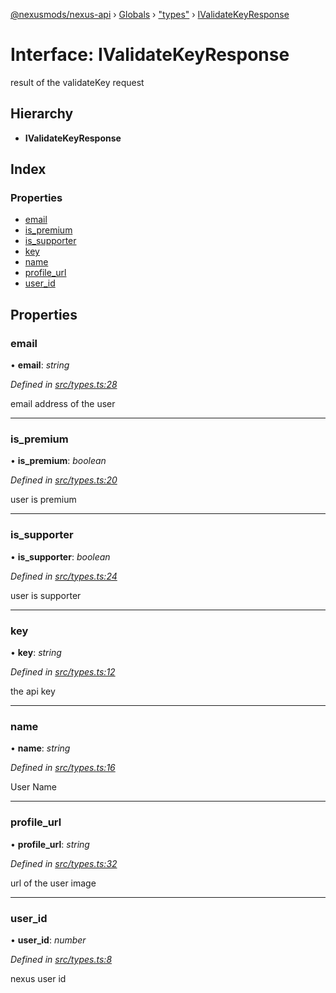 [@nexusmods/nexus-api](../README.md) › [Globals](../globals.md) › ["types"](../modules/_types_.md) › [IValidateKeyResponse](_types_.ivalidatekeyresponse.md)

# Interface: IValidateKeyResponse

result of the validateKey request

## Hierarchy

* **IValidateKeyResponse**

## Index

### Properties

* [email](_types_.ivalidatekeyresponse.md#email)
* [is_premium](_types_.ivalidatekeyresponse.md#is_premium)
* [is_supporter](_types_.ivalidatekeyresponse.md#is_supporter)
* [key](_types_.ivalidatekeyresponse.md#key)
* [name](_types_.ivalidatekeyresponse.md#name)
* [profile_url](_types_.ivalidatekeyresponse.md#profile_url)
* [user_id](_types_.ivalidatekeyresponse.md#user_id)

## Properties

###  email

• **email**: *string*

*Defined in [src/types.ts:28](https://github.com/Nexus-Mods/node-nexus-api/blob/5dbdef6/src/types.ts#L28)*

email address of the user

___

###  is_premium

• **is_premium**: *boolean*

*Defined in [src/types.ts:20](https://github.com/Nexus-Mods/node-nexus-api/blob/5dbdef6/src/types.ts#L20)*

user is premium

___

###  is_supporter

• **is_supporter**: *boolean*

*Defined in [src/types.ts:24](https://github.com/Nexus-Mods/node-nexus-api/blob/5dbdef6/src/types.ts#L24)*

user is supporter

___

###  key

• **key**: *string*

*Defined in [src/types.ts:12](https://github.com/Nexus-Mods/node-nexus-api/blob/5dbdef6/src/types.ts#L12)*

the api key

___

###  name

• **name**: *string*

*Defined in [src/types.ts:16](https://github.com/Nexus-Mods/node-nexus-api/blob/5dbdef6/src/types.ts#L16)*

User Name

___

###  profile_url

• **profile_url**: *string*

*Defined in [src/types.ts:32](https://github.com/Nexus-Mods/node-nexus-api/blob/5dbdef6/src/types.ts#L32)*

url of the user image

___

###  user_id

• **user_id**: *number*

*Defined in [src/types.ts:8](https://github.com/Nexus-Mods/node-nexus-api/blob/5dbdef6/src/types.ts#L8)*

nexus user id
